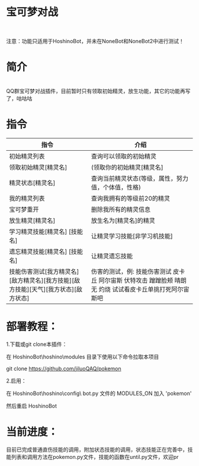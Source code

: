 <h1>宝可梦对战</h1></br>

注意：功能只适用于HoshinoBot，并未在NoneBot和NoneBot2中进行测试！</br>

<h1>简介</h1></br>
QQ群宝可梦对战插件，目前暂时只有领取初始精灵，放生功能，其它的功能再写了，咕咕咕</br>

<h1>指令</h1>

| 指令 | 介绍 |
| --- | --- | 
| 初始精灵列表 | 查询可以领取的初始精灵 |
| 领取初始精灵[精灵名] | (领取你的初始精灵[精灵名] |
| 精灵状态[精灵名] | 查询当前精灵状态(等级，属性，努力值，个体值，性格) |
| 我的精灵列表 | 查询我拥有的等级前20的精灵 |
| 宝可梦重开 | 删除我所有的精灵信息 |
| 放生精灵[精灵名] | 放生名为[精灵名]的精灵 |
| 学习精灵技能[精灵名] [技能名] | 让精灵学习技能[非学习机技能] |
| 遗忘精灵技能[精灵名] [技能名] | 让精灵遗忘技能 |
| 技能伤害测试[我方精灵名][敌方精灵名][我方技能][敌方技能][天气][我方状态][敌方状态] | 伤害的测试，例: 技能伤害测试 皮卡丘 阿尔宙斯 伏特攻击 蹭蹭脸颊 晴朗 无 灼烧 试试看皮卡丘单挑打死阿尔宙斯吧|

<h1>部署教程：</h1>
1.下载或git clone本插件：</br>

在 HoshinoBot\hoshino\modules 目录下使用以下命令拉取本项目</br>

git clone https://github.com/jiluoQAQ/pokemon</br>

2.启用：</br>

在 HoshinoBot\hoshino\config\ bot.py 文件的 MODULES_ON 加入 'pokemon'</br>

然后重启 HoshinoBot</br>

<h1>当前进度：</h1>
目前已完成普通直伤技能的调用，附加状态技能的调用，状态技能正在完善中，技能列表和调用方法在pokemon.py文件，技能的函数在until.py文件，欢迎pr
